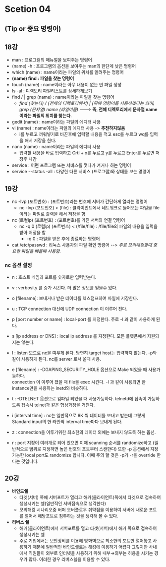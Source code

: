 # Scetion 04
## (Tip or 중요 명령어)
## 18강
- man : 프로그램의 매뉴얼을 보여주는 명령어
- (name) -h : 프로그램의 옵션을 보여주는 man의 한단계 낮은 명령어
- which (name) : name이라는 파일의 위치를 알려주는 명령어
- **(name) find : 파일을 찾는 명령어**
- touch (name) : name이라는 아무 내용이 없는 빈 파일 생성
- ls -al : 디렉토리 파일리스트를 상세하게보기
- find / | grep (name) : name이라는 파일을 찾는 명령어
    - *find (찾는다) / (전체의 디렉토리에서) | (뒤에 명령어를 사용하겠다는 의미) grep (문자열) name (파일이름)* ---> **즉, 전체 디렉토리에서 문자열 name이라는 파일의 위치를 찾는다.**
- gedit (name) : name이라는 파일의 에디터 사용
- vi (name) : name이라는 파일의 에디터 사용 -> **추천하지않음**
    - i를 누르고 끼워넣기로 바꾼후에 입력할 내용을 적고 esc를 누르고 wq를 입력을 해서 저장을 한다.
- nano (name) : name이라는 파일의 에디터 사용
    - 입력할 내용을 바로 입력하고 Crtl + x를 누르고 y를 누르고 Enter를 누르면 저장후 나감
- service : 어떤 프로그램 또는 서비스를 껏다가 켜거나 하는 명령어
- service --status -all : 다양한 다른 서비스 (프로그램)와 상태를 보는 명령어
## 19강
- nc -lvp (포트번호) : (포트번호)라는 번호에 서버가 간단하게 열리는 명령어
    - nc -lvp (포트번호) > (file) : 클라이언트에서 네트워크로 들어오는 파일을 file이라는 파일로 출력을 해서 저장을 함
- nc (로컬ip) (포트번호) : (포트번호)를 가진 서버와 연결 명령어
    - nc -q 0 (로컬ip) (포트번호) < (/file/file) : /file/file의 파일의 내용을 입력을 받아 저장을 함
        - -q 0 : 파일을 받은 후에 종료하는 명령어
- cat /etc/passwd : 리눅스 사용자의 파일 확인 명령어 --> *주로 모의해킹할때 중요한 파일을 빼올때 사용함.*
### nc 옵션 설정
- n : 호스트 네임과 포트를 숫자로만 입력받는다.

- v : verbosity 를 증가 시킨다. 더 많은 정보를 얻을수 있다.
 
- o [filename]: 보내거나 받은 데이터를 헥스덤프하여 파일에 저장한다.

- u : TCP connection 대신에 UDP connection 이 이루어 진다.

- p [port number or name] : local-port 를 지정한다. 주로 -l 과 같이 사용하게 된다.

- s [ip address or DNS] : local ip address 를 지정한다. 모든 플렛폼에서 지원되지는 않는다.

- l : listen 모드로 nc을 띠우게 된다. 당연히 target host는 입력하지 않는다. -p와 같이 사용하게 된다. nc를 server 로서 쓸때 사용.

- e [filename] : -DGAPING_SECURITY_HOLE 옵션으로 Make 되었을 때 사용가능하다.</br>
connection 이 이루어 졌을 때 file을 exec 시킨다. -l 과 같이 사용되면 한 instance만을 사용하는 inetd와 비슷하다.

- t : -DTELNET 옵션으로 컴파일 되었을 때 사용가능하다. telnetd에 접속이 가능하도록 접속시 telnet과 같은 협상과정을 거친다.

- i [interval time] : nc는 일반적으로 8K 씩 데이터를 보내고 받는데 그렇게 Standard input의 한 라인씩 interval time마다 보내게 된다.

- z : connection을 이루기위한 최소한의 데이터 외에는 보내지 않도록 하는 옵션.

- r : port 지정이 여러개로 되어 있으면 이때 scanning 순서를 randomize하고 (일반적으로 범위로 지정하면 높은 번호의 포트부터 스캔한다) 또한 -p 옵션에서 지정가능한 local port도 randomize 합니다. 이때 주의 할 것은 -p가 -r을 override 한다는 것입니다.

## 20강
- **바인드쉘**
    - 타겟(서버) 쪽에 서버포트가 열리고 해커(클라이언트)쪽에서 타겟으로 접속하여 생성시키는 쉘(일반적인 서버접속으로 생각한다)
    - 모의해킹 시나리오중 버퍼 오버플로우 취약점을 이용하여 서버에 새로운 포트를 열어서 해당포트로 침투하는 것을 생각해 볼 수 있다.
- **리버스 쉘**
    - 해커(클라이언트)에서 서버포트를 열고 타겟(서버)에서 해커 쪽으로 접속하여 생성시키는 쉘
    - 주로 기업에서는 보안장비를 이용해 방화벽으로 최소한의 포트만 열어놓고 사용하기 때문에 일반적인 바인드쉘로는 해킹에 이용하기 어렵다 그렇지만 사내에서 직원들이 외부로 인터넷을 사용하기 위해 내부→외부는 허용을 시키는 경우가 많다. 이러한 경우 리버스쉘을 이용할 수 있다.
